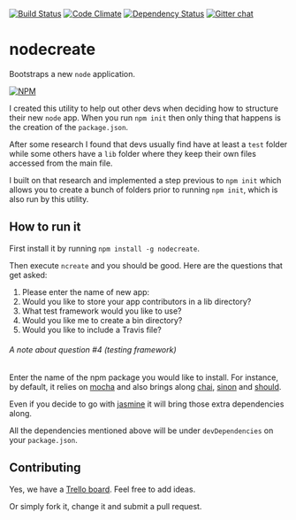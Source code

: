 [![Build Status](https://travis-ci.org/tarciosaraiva/nodecreate.svg?branch=master)](https://travis-ci.org/tarciosaraiva/nodecreate)
[![Code Climate](https://codeclimate.com/github/tarciosaraiva/nodecreate.png)](https://codeclimate.com/github/tarciosaraiva/nodecreate)
[![Dependency Status](https://gemnasium.com/tarciosaraiva/nodecreate.svg)](https://gemnasium.com/tarciosaraiva/nodecreate)
[![Gitter chat](https://badges.gitter.im/tarciosaraiva/nodecreate.png)](https://gitter.im/tarciosaraiva/nodecreate)

nodecreate
==========

Bootstraps a new `node` application.

[![NPM](https://nodei.co/npm/nodecreate.png)](https://nodei.co/npm/nodecreate/)

I created this utility to help out other devs when deciding how to structure their new `node` app. When you run `npm init` then only thing that happens is the creation of the `package.json`.

After some research I found that devs usually find have at least a `test` folder while some others have a `lib` folder where they keep their own files accessed from the main file.

I built on that research and implemented a step previous to `npm init` which allows you to create a bunch of folders prior to running `npm init`, which is also run by this utility.

How to run it
-------------
First install it by running `npm install -g nodecreate`.

Then execute `ncreate` and you should be good. Here are the questions that get asked:

1. Please enter the name of new app:
2. Would you like to store your app contributors in a lib directory?
3. What test framework would you like to use?
4. Would you like me to create a bin directory?
5. Would you like to include a Travis file?

###### A note about question #4 (testing framework)
Enter the name of the npm package you would like to install. For instance, by default, it relies on [mocha](https://www.npmjs.org/package/mocha) and also brings along [chai](https://www.npmjs.org/package/chai), [sinon](https://www.npmjs.org/package/sinon) and [should](https://www.npmjs.org/package/should).

Even if you decide to go with [jasmine](https://www.npmjs.org/package/jasmine-node) it will bring those extra dependencies along.

All the dependencies mentioned above will be under `devDependencies` on your `package.json`.

Contributing
------------
Yes, we have a [Trello board](https://trello.com/b/VTVJ9gLm/nodecreate). Feel free to add ideas.

Or simply fork it, change it and submit a pull request.
